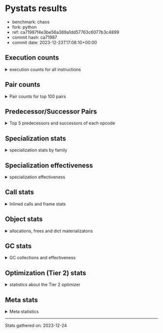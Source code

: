 
# Pystats results

- benchmark: chaos
- fork: python
- ref: ca71987f4e3be56a369a1dd57763c6077b3c4899
- commit hash: ca71987
- commit date: 2023-12-23T17:08:10+00:00

## Execution counts

<details>
<summary> execution counts for all instructions </summary>

|Name | Count | Self | Cumulative | Miss ratio | 
|---|---:|---:|---:|---:|
| LOAD_FAST | 330,503,680 | 19.1% | 19.1% |  |
| LOAD_FAST_LOAD_FAST | 176,049,760 | 10.2% | 29.2% |  |
| LOAD_ATTR_INSTANCE_VALUE | 172,276,340 | 9.9% | 39.2% |  |
| STORE_FAST | 116,773,200 | 6.7% | 45.9% |  |
| BINARY_OP_SUBTRACT_INT | 92,015,260 | 5.3% | 51.2% |  |
| LOAD_CONST | 86,798,480 | 5.0% | 56.2% |  |
| BINARY_SUBSCR_LIST_INT | 66,636,960 | 3.8% | 60.1% |  |
| BINARY_OP_ADD_INT | 64,725,860 | 3.7% | 63.8% |  |
| BINARY_OP_MULTIPLY_FLOAT | 61,599,900 | 3.6% | 67.3% |  |
| BINARY_OP | 59,261,000 | 3.4% | 70.8% |  |
| BINARY_OP_ADD_FLOAT | 40,000,080 | 2.3% | 73.1% |  |
| RESUME_CHECK | 38,400,340 | 2.2% | 75.3% |  |
| RETURN_VALUE | 37,600,180 | 2.2% | 77.5% |  |
| STORE_ATTR_INSTANCE_VALUE | 35,210,480 | 2.0% | 79.5% |  |
| FOR_ITER_RANGE | 33,774,880 | 1.9% | 81.4% |  |
| JUMP_BACKWARD | 23,662,080 | 1.4% | 82.8% |  |
| LOAD_ATTR_METHOD_WITH_VALUES | 21,599,840 | 1.2% | 84.0% |  |
| CALL_PY_EXACT_ARGS | 20,799,860 | 1.2% | 85.2% |  |
| LOAD_GLOBAL_BUILTIN | 20,017,000 | 1.2% | 86.4% |  |
| POP_JUMP_IF_FALSE | 19,590,480 | 1.1% | 87.5% |  |
| LOAD_GLOBAL_MODULE | 19,200,220 | 1.1% | 88.6% |  |
| COMPARE_OP | 13,456,400 | 0.8% | 89.4% |  |
| CALL_BUILTIN_CLASS | 12,800,260 | 0.7% | 90.2% |  |
| RETURN_CONST | 12,000,480 | 0.7% | 90.8% |  |
| POP_JUMP_IF_NOT_NONE | 12,000,000 | 0.7% | 91.5% |  |
| EXIT_INIT_CHECK | 11,200,100 | 0.6% | 92.2% |  |
| CALL_ALLOC_AND_ENTER_INIT | 11,200,100 | 0.6% | 92.8% |  |
| GET_ITER | 10,400,400 | 0.6% | 93.4% |  |
| STORE_SUBSCR_LIST_INT | 10,399,980 | 0.6% | 94.0% |  |
| BINARY_SUBSCR_TUPLE_INT | 10,399,900 | 0.6% | 94.6% |  |
| COMPARE_OP_INT | 8,390,000 | 0.5% | 95.1% |  |
| PUSH_NULL | 8,005,440 | 0.5% | 95.6% |  |
| POP_JUMP_IF_TRUE | 7,852,320 | 0.5% | 96.0% |  |
| LIST_APPEND | 6,440,960 | 0.4% | 96.4% |  |
| CALL_LEN | 6,414,840 | 0.4% | 96.8% |  |
| CALL_BUILTIN_O | 6,404,720 | 0.4% | 97.1% |  |
| SWAP | 5,585,440 | 0.3% | 97.5% |  |
| BUILD_TUPLE | 4,800,320 | 0.3% | 97.7% |  |
| BINARY_OP_SUBTRACT_FLOAT | 4,799,940 | 0.3% | 98.0% |  |
| INTERPRETER_EXIT | 4,000,220 | 0.2% | 98.2% |  |
| LOAD_ATTR_MODULE | 4,000,180 | 0.2% | 98.5% |  |
| CALL | 3,203,500 | 0.2% | 98.7% |  |
| COMPARE_OP_FLOAT | 3,199,920 | 0.2% | 98.8% |  |
| POP_TOP | 3,185,680 | 0.2% | 99.0% |  |
| BUILD_LIST | 1,641,120 | 0.1% | 99.1% |  |
| LOAD_ATTR | 1,603,420 | 0.1% | 99.2% |  |
| LOAD_FAST_AND_CLEAR | 1,600,160 | 0.1% | 99.3% |  |
| COPY | 1,600,000 | 0.1% | 99.4% |  |
| IS_OP | 1,600,000 | 0.1% | 99.5% |  |
| CALL_METHOD_DESCRIPTOR_NOARGS | 1,599,980 | 0.1% | 99.6% |  |
| LOAD_ATTR_METHOD_NO_DICT | 1,599,980 | 0.1% | 99.7% |  |
| CALL_ISINSTANCE | 800,300 | 0.0% | 99.7% |  |
| TO_BOOL_BOOL | 800,300 | 0.0% | 99.8% |  |
| UNARY_NEGATIVE | 800,000 | 0.0% | 99.8% |  |
| JUMP_FORWARD | 800,000 | 0.0% | 99.9% |  |
| STORE_FAST_STORE_FAST | 800,000 | 0.0% | 99.9% |  |
| CALL_PY_WITH_DEFAULTS | 799,980 | 0.0% | 100.0% |  |
| UNPACK_SEQUENCE_TWO_TUPLE | 799,980 | 0.0% | 100.0% |  |
| BINARY_SUBSCR | 15,560 | 0.0% | 100.0% |  |
| LOAD_GLOBAL | 1,160 | 0.0% | 100.0% |  |
| LOAD_DEREF | 320 | 0.0% | 100.0% |  |
| COPY_FREE_VARS | 240 | 0.0% | 100.0% |  |
| RESUME | 220 | 0.0% | 100.0% |  |
| STORE_ATTR | 180 | 0.0% | 100.0% |  |
| CALL_METHOD_DESCRIPTOR_FAST | 160 | 0.0% | 100.0% | 100.0% |
| FOR_ITER | 160 | 0.0% | 100.0% |  |
| CALL_TYPE_1 | 160 | 0.0% | 100.0% |  |
| LOAD_SUPER_ATTR_METHOD | 160 | 0.0% | 100.0% |  |
| TO_BOOL_NONE | 140 | 0.0% | 100.0% |  |
| TO_BOOL | 120 | 0.0% | 100.0% |  |
| NOP | 80 | 0.0% | 100.0% |  |
| CALL_FUNCTION_EX | 80 | 0.0% | 100.0% |  |
| STORE_SUBSCR | 40 | 0.0% | 100.0% |  |
| UNPACK_SEQUENCE | 40 | 0.0% | 100.0% |  |
| LOAD_SUPER_ATTR | 20 | 0.0% | 100.0% |  |


</details>

## Pair counts

<details>
<summary> Pair counts for top 100 pairs </summary>

|Pair | Count | Self | Cumulative | 
|---|---:|---:|---:|
| LOAD_FAST LOAD_ATTR_INSTANCE_VALUE | 152,615,880 | 8.8% | 8.8% |
| LOAD_ATTR_INSTANCE_VALUE LOAD_FAST | 86,646,800 | 5.0% | 13.8% |
| STORE_FAST LOAD_FAST_LOAD_FAST | 68,923,840 | 4.0% | 17.8% |
| LOAD_FAST BINARY_OP_MULTIPLY_FLOAT | 57,600,000 | 3.3% | 21.1% |
| LOAD_FAST_LOAD_FAST STORE_ATTR_INSTANCE_VALUE | 33,600,480 | 1.9% | 23.0% |
| LOAD_CONST BINARY_OP_ADD_INT | 32,326,040 | 1.9% | 24.9% |
| STORE_FAST LOAD_FAST | 31,200,480 | 1.8% | 26.7% |
| BINARY_OP_MULTIPLY_FLOAT BINARY_OP_ADD_FLOAT | 31,199,880 | 1.8% | 28.5% |
| BINARY_OP_ADD_INT LOAD_FAST | 30,400,000 | 1.8% | 30.3% |
| BINARY_OP_MULTIPLY_FLOAT LOAD_FAST | 30,399,960 | 1.8% | 32.0% |
| LOAD_FAST_LOAD_FAST BINARY_OP_SUBTRACT_INT | 30,399,920 | 1.8% | 33.8% |
| FOR_ITER_RANGE STORE_FAST | 27,359,760 | 1.6% | 35.3% |
| BINARY_OP_SUBTRACT_INT BINARY_SUBSCR_LIST_INT | 27,200,000 | 1.6% | 36.9% |
| LOAD_FAST_LOAD_FAST LOAD_CONST | 26,400,000 | 1.5% | 38.4% |
| LOAD_CONST BINARY_OP_SUBTRACT_INT | 25,615,240 | 1.5% | 39.9% |
| BINARY_OP STORE_FAST | 24,000,100 | 1.4% | 41.3% |
| BINARY_OP_ADD_FLOAT LOAD_FAST | 23,999,920 | 1.4% | 42.7% |
| JUMP_BACKWARD FOR_ITER_RANGE | 23,374,480 | 1.3% | 44.0% |
| STORE_ATTR_INSTANCE_VALUE LOAD_FAST_LOAD_FAST | 22,400,320 | 1.3% | 45.3% |
| CALL_PY_EXACT_ARGS RESUME_CHECK | 20,799,860 | 1.2% | 46.5% |
| LOAD_FAST_LOAD_FAST BINARY_OP | 20,000,120 | 1.2% | 47.7% |
| RESUME_CHECK LOAD_FAST | 20,000,100 | 1.2% | 48.8% |
| BINARY_OP LOAD_FAST_LOAD_FAST | 20,000,000 | 1.2% | 50.0% |
| LOAD_FAST BINARY_OP_SUBTRACT_INT | 19,200,000 | 1.1% | 51.1% |
| BINARY_OP_SUBTRACT_INT BINARY_OP | 19,200,000 | 1.1% | 52.2% |
| BINARY_SUBSCR_LIST_INT STORE_FAST | 19,200,000 | 1.1% | 53.3% |
| LOAD_ATTR_INSTANCE_VALUE BINARY_OP_ADD_INT | 19,200,000 | 1.1% | 54.4% |
| BINARY_OP_ADD_INT BINARY_SUBSCR_LIST_INT | 18,726,080 | 1.1% | 55.5% |
| RETURN_VALUE STORE_FAST | 18,400,100 | 1.1% | 56.6% |
| LOAD_FAST_LOAD_FAST LOAD_ATTR_INSTANCE_VALUE | 18,059,440 | 1.0% | 57.6% |
| LOAD_FAST LOAD_CONST | 17,926,960 | 1.0% | 58.6% |
| LOAD_ATTR_INSTANCE_VALUE BINARY_OP_SUBTRACT_INT | 16,800,000 | 1.0% | 59.6% |
| BINARY_OP_SUBTRACT_INT LOAD_CONST | 16,799,980 | 1.0% | 60.6% |
| LOAD_ATTR_INSTANCE_VALUE LOAD_CONST | 16,014,800 | 0.9% | 61.5% |
| LOAD_FAST RETURN_VALUE | 15,200,080 | 0.9% | 62.4% |
| BINARY_OP_SUBTRACT_INT LOAD_FAST | 14,400,000 | 0.8% | 63.2% |
| LOAD_GLOBAL_BUILTIN LOAD_FAST | 12,815,420 | 0.7% | 63.9% |
| LOAD_GLOBAL_MODULE LOAD_FAST | 12,800,080 | 0.7% | 64.7% |
| RESUME_CHECK LOAD_FAST_LOAD_FAST | 12,000,140 | 0.7% | 65.4% |
| LOAD_FAST POP_JUMP_IF_NOT_NONE | 12,000,000 | 0.7% | 66.1% |
| STORE_FAST LOAD_GLOBAL_BUILTIN | 12,000,000 | 0.7% | 66.8% |
| LOAD_FAST_LOAD_FAST LOAD_FAST | 11,792,480 | 0.7% | 67.4% |
| POP_JUMP_IF_FALSE LOAD_FAST | 11,712,480 | 0.7% | 68.1% |
| STORE_ATTR_INSTANCE_VALUE RETURN_CONST | 11,209,740 | 0.6% | 68.8% |
| EXIT_INIT_CHECK RETURN_VALUE | 11,200,100 | 0.6% | 69.4% |
| RETURN_CONST EXIT_INIT_CHECK | 11,200,100 | 0.6% | 70.1% |
| CALL_ALLOC_AND_ENTER_INIT RESUME_CHECK | 11,200,100 | 0.6% | 70.7% |
| LOAD_FAST BINARY_OP_ADD_INT | 11,200,000 | 0.6% | 71.3% |
| LOAD_FAST LOAD_ATTR_METHOD_WITH_VALUES | 11,199,720 | 0.6% | 72.0% |
| BINARY_OP_SUBTRACT_INT STORE_FAST | 10,400,440 | 0.6% | 72.6% |
| CALL_BUILTIN_CLASS GET_ITER | 10,400,260 | 0.6% | 73.2% |
| BINARY_SUBSCR_LIST_INT LOAD_FAST_LOAD_FAST | 10,399,980 | 0.6% | 73.8% |
| STORE_SUBSCR_LIST_INT JUMP_BACKWARD | 10,399,980 | 0.6% | 74.4% |
| LOAD_FAST_LOAD_FAST BINARY_SUBSCR_LIST_INT | 10,399,960 | 0.6% | 75.0% |
| BINARY_OP_ADD_FLOAT CALL_ALLOC_AND_ENTER_INIT | 10,399,960 | 0.6% | 75.6% |
| BINARY_SUBSCR_LIST_INT LOAD_ATTR_METHOD_WITH_VALUES | 10,399,960 | 0.6% | 76.2% |
| LOAD_CONST BINARY_SUBSCR_TUPLE_INT | 10,399,800 | 0.6% | 76.8% |
| RETURN_VALUE LOAD_FAST_LOAD_FAST | 9,600,000 | 0.6% | 77.3% |
| LOAD_FAST_LOAD_FAST CALL_PY_EXACT_ARGS | 9,600,000 | 0.6% | 77.9% |
| LOAD_FAST_LOAD_FAST STORE_SUBSCR_LIST_INT | 9,600,000 | 0.6% | 78.4% |
| POP_JUMP_IF_NOT_NONE LOAD_GLOBAL_MODULE | 9,600,000 | 0.6% | 79.0% |
| LOAD_ATTR_METHOD_WITH_VALUES LOAD_FAST_LOAD_FAST | 9,600,000 | 0.6% | 79.6% |
| GET_ITER FOR_ITER_RANGE | 8,800,180 | 0.5% | 80.1% |
| COMPARE_OP_INT POP_JUMP_IF_FALSE | 8,390,000 | 0.5% | 80.5% |
| LOAD_CONST BINARY_OP | 8,000,640 | 0.5% | 81.0% |
| BINARY_OP_ADD_INT CALL_BUILTIN_CLASS | 8,000,000 | 0.5% | 81.5% |
| PUSH_NULL LOAD_FAST | 7,205,040 | 0.4% | 81.9% |
| BINARY_OP LOAD_FAST | 7,200,360 | 0.4% | 82.3% |
| LOAD_ATTR_METHOD_WITH_VALUES CALL_PY_EXACT_ARGS | 7,199,800 | 0.4% | 82.7% |
| COMPARE_OP POP_JUMP_IF_TRUE | 7,052,160 | 0.4% | 83.1% |
| LIST_APPEND JUMP_BACKWARD | 6,440,960 | 0.4% | 83.5% |
| LOAD_ATTR_INSTANCE_VALUE CALL_LEN | 6,414,800 | 0.4% | 83.9% |
| COMPARE_OP POP_JUMP_IF_FALSE | 6,400,240 | 0.4% | 84.2% |
| BINARY_SUBSCR_LIST_INT LIST_APPEND | 6,400,000 | 0.4% | 84.6% |
| BINARY_SUBSCR_TUPLE_INT COMPARE_OP | 6,400,000 | 0.4% | 85.0% |
| LOAD_ATTR_INSTANCE_VALUE LOAD_FAST_LOAD_FAST | 6,400,000 | 0.4% | 85.3% |
| POP_JUMP_IF_FALSE LOAD_FAST_LOAD_FAST | 5,999,360 | 0.3% | 85.7% |
| CALL_LEN LOAD_FAST | 5,600,000 | 0.3% | 86.0% |
| RESUME_CHECK LOAD_GLOBAL_MODULE | 5,600,000 | 0.3% | 86.3% |
| LOAD_FAST BINARY_SUBSCR_LIST_INT | 5,510,920 | 0.3% | 86.7% |
| BINARY_SUBSCR_LIST_INT COMPARE_OP | 5,452,160 | 0.3% | 87.0% |
| LOAD_FAST_LOAD_FAST COMPARE_OP_INT | 5,397,080 | 0.3% | 87.3% |
| BINARY_OP BINARY_OP_ADD_FLOAT | 4,800,160 | 0.3% | 87.6% |
| BINARY_OP_ADD_INT LOAD_CONST | 4,800,000 | 0.3% | 87.8% |
| FOR_ITER_RANGE JUMP_BACKWARD | 4,800,000 | 0.3% | 88.1% |
| LOAD_GLOBAL_BUILTIN LOAD_FAST_LOAD_FAST | 4,800,000 | 0.3% | 88.4% |
| LOAD_ATTR_METHOD_WITH_VALUES LOAD_FAST | 4,799,940 | 0.3% | 88.7% |
| POP_JUMP_IF_TRUE LOAD_FAST_LOAD_FAST | 4,326,080 | 0.2% | 88.9% |
| LOAD_FAST BINARY_OP | 4,041,000 | 0.2% | 89.1% |
| BUILD_TUPLE RETURN_VALUE | 4,014,880 | 0.2% | 89.4% |
| CALL_BUILTIN_O STORE_FAST | 4,004,740 | 0.2% | 89.6% |
| LOAD_FAST CALL_BUILTIN_O | 4,004,680 | 0.2% | 89.8% |
| CACHE RESUME_CHECK | 4,000,140 | 0.2% | 90.1% |
| LOAD_ATTR_MODULE PUSH_NULL | 4,000,120 | 0.2% | 90.3% |
| LOAD_GLOBAL_MODULE LOAD_ATTR_MODULE | 4,000,040 | 0.2% | 90.5% |
| RETURN_VALUE INTERPRETER_EXIT | 4,000,000 | 0.2% | 90.8% |
| BINARY_SUBSCR_LIST_INT BUILD_TUPLE | 4,000,000 | 0.2% | 91.0% |
| BINARY_SUBSCR_LIST_INT LOAD_FAST | 4,000,000 | 0.2% | 91.2% |
| LOAD_ATTR_INSTANCE_VALUE LOAD_GLOBAL_BUILTIN | 4,000,000 | 0.2% | 91.5% |
| LOAD_FAST CALL_PY_EXACT_ARGS | 3,999,920 | 0.2% | 91.7% |


</details>

## Predecessor/Successor Pairs

<details>
<summary> Top 5 predecessors and successors of each opcode </summary>

### CACHE

<details>
<summary> Successors and predecessors for CACHE </summary>

|Successors | Count | Percentage | 
|---|---:|---:|
| RESUME_CHECK | 4,000,140 | 100.0% |
| RESUME | 80 | 0.0% |


</details>

### BINARY_SUBSCR

<details>
<summary> Successors and predecessors for BINARY_SUBSCR </summary>

|Predecessors | Count | Percentage | 
|---|---:|---:|
| LOAD_CONST | 15,080 | 96.9% |
| BINARY_SUBSCR | 240 | 1.5% |
| LOAD_FAST | 120 | 0.8% |
| BINARY_SUBSCR_TUPLE_INT | 80 | 0.5% |
| LOAD_FAST_LOAD_FAST | 40 | 0.3% |

|Successors | Count | Percentage | 
|---|---:|---:|
| CALL | 14,900 | 95.8% |
| BINARY_SUBSCR | 240 | 1.5% |
| BINARY_SUBSCR_LIST_INT | 160 | 1.0% |
| BINARY_SUBSCR_TUPLE_INT | 100 | 0.6% |
| BINARY_OP | 80 | 0.5% |


</details>

### EXIT_INIT_CHECK

<details>
<summary> Successors and predecessors for EXIT_INIT_CHECK </summary>

|Predecessors | Count | Percentage | 
|---|---:|---:|
| RETURN_CONST | 11,200,100 | 100.0% |

|Successors | Count | Percentage | 
|---|---:|---:|
| RETURN_VALUE | 11,200,100 | 100.0% |


</details>

### GET_ITER

<details>
<summary> Successors and predecessors for GET_ITER </summary>

|Predecessors | Count | Percentage | 
|---|---:|---:|
| CALL_BUILTIN_CLASS | 10,400,260 | 100.0% |
| LOAD_FAST | 80 | 0.0% |
| CALL | 60 | 0.0% |

|Successors | Count | Percentage | 
|---|---:|---:|
| FOR_ITER_RANGE | 8,800,180 | 84.6% |
| LOAD_FAST_AND_CLEAR | 1,600,160 | 15.4% |
| FOR_ITER | 60 | 0.0% |


</details>

### INTERPRETER_EXIT

<details>
<summary> Successors and predecessors for INTERPRETER_EXIT </summary>

|Predecessors | Count | Percentage | 
|---|---:|---:|
| RETURN_VALUE | 4,000,000 | 100.0% |
| RETURN_CONST | 220 | 0.0% |


</details>

### NOP

<details>
<summary> Successors and predecessors for NOP </summary>

|Predecessors | Count | Percentage | 
|---|---:|---:|
| POP_TOP | 80 | 100.0% |

|Successors | Count | Percentage | 
|---|---:|---:|
| LOAD_DEREF | 80 | 100.0% |


</details>

### POP_TOP

<details>
<summary> Successors and predecessors for POP_TOP </summary>

|Predecessors | Count | Percentage | 
|---|---:|---:|
| STORE_FAST | 1,600,000 | 50.2% |
| RETURN_CONST | 800,160 | 25.1% |
| SWAP | 785,120 | 24.6% |
| CALL | 240 | 0.0% |
| CALL_METHOD_DESCRIPTOR_FAST | 160 | 0.0% |

|Successors | Count | Percentage | 
|---|---:|---:|
| LOAD_FAST | 2,400,000 | 75.3% |
| RETURN_VALUE | 785,120 | 24.6% |
| JUMP_BACKWARD | 160 | 0.0% |
| LOAD_CONST | 160 | 0.0% |
| LOAD_GLOBAL_BUILTIN | 120 | 0.0% |


</details>

### PUSH_NULL

<details>
<summary> Successors and predecessors for PUSH_NULL </summary>

|Predecessors | Count | Percentage | 
|---|---:|---:|
| LOAD_ATTR_MODULE | 4,000,120 | 50.0% |
| LOAD_FAST | 2,405,120 | 30.0% |
| BINARY_SUBSCR_LIST_INT | 1,599,960 | 20.0% |
| LOAD_ATTR | 120 | 0.0% |
| LOAD_DEREF | 80 | 0.0% |

|Successors | Count | Percentage | 
|---|---:|---:|
| LOAD_FAST | 7,205,040 | 90.0% |
| LOAD_GLOBAL_BUILTIN | 799,960 | 10.0% |
| CALL | 400 | 0.0% |
| LOAD_GLOBAL | 40 | 0.0% |


</details>

### RETURN_VALUE

<details>
<summary> Successors and predecessors for RETURN_VALUE </summary>

|Predecessors | Count | Percentage | 
|---|---:|---:|
| LOAD_FAST | 15,200,080 | 40.4% |
| EXIT_INIT_CHECK | 11,200,100 | 29.8% |
| BUILD_TUPLE | 4,014,880 | 10.7% |
| CALL_BUILTIN_O | 2,399,980 | 6.4% |
| RETURN_VALUE | 1,600,000 | 4.3% |

|Successors | Count | Percentage | 
|---|---:|---:|
| STORE_FAST | 18,400,100 | 48.9% |
| LOAD_FAST_LOAD_FAST | 9,600,000 | 25.5% |
| INTERPRETER_EXIT | 4,000,000 | 10.6% |
| RETURN_VALUE | 1,600,000 | 4.3% |
| BINARY_OP | 1,600,000 | 4.3% |


</details>

### STORE_SUBSCR

<details>
<summary> Successors and predecessors for STORE_SUBSCR </summary>

|Predecessors | Count | Percentage | 
|---|---:|---:|
| BINARY_OP | 20 | 50.0% |
| BINARY_OP_SUBTRACT_INT | 20 | 50.0% |

|Successors | Count | Percentage | 
|---|---:|---:|
| JUMP_BACKWARD | 20 | 50.0% |
| STORE_SUBSCR_LIST_INT | 20 | 50.0% |


</details>

### TO_BOOL

<details>
<summary> Successors and predecessors for TO_BOOL </summary>

|Predecessors | Count | Percentage | 
|---|---:|---:|
| CALL_ISINSTANCE | 60 | 50.0% |
| LOAD_FAST | 40 | 33.3% |
| CALL | 20 | 16.7% |

|Successors | Count | Percentage | 
|---|---:|---:|
| TO_BOOL_BOOL | 60 | 50.0% |
| POP_JUMP_IF_FALSE | 20 | 16.7% |
| POP_JUMP_IF_TRUE | 20 | 16.7% |
| TO_BOOL_NONE | 20 | 16.7% |


</details>

### UNARY_NEGATIVE

<details>
<summary> Successors and predecessors for UNARY_NEGATIVE </summary>

|Predecessors | Count | Percentage | 
|---|---:|---:|
| LOAD_ATTR_INSTANCE_VALUE | 799,980 | 100.0% |
| LOAD_ATTR | 20 | 0.0% |

|Successors | Count | Percentage | 
|---|---:|---:|
| LOAD_FAST | 800,000 | 100.0% |


</details>

### BINARY_OP

<details>
<summary> Successors and predecessors for BINARY_OP </summary>

|Predecessors | Count | Percentage | 
|---|---:|---:|
| LOAD_FAST_LOAD_FAST | 20,000,120 | 33.7% |
| BINARY_OP_SUBTRACT_INT | 19,200,000 | 32.4% |
| LOAD_CONST | 8,000,640 | 13.5% |
| LOAD_FAST | 4,041,000 | 6.8% |
| LOAD_ATTR_INSTANCE_VALUE | 3,200,140 | 5.4% |

|Successors | Count | Percentage | 
|---|---:|---:|
| STORE_FAST | 24,000,100 | 40.5% |
| LOAD_FAST_LOAD_FAST | 20,000,000 | 33.7% |
| LOAD_FAST | 7,200,360 | 12.2% |
| BINARY_OP_ADD_FLOAT | 4,800,160 | 8.1% |
| BINARY_OP | 1,618,620 | 2.7% |


</details>

### BUILD_LIST

<details>
<summary> Successors and predecessors for BUILD_LIST </summary>

|Predecessors | Count | Percentage | 
|---|---:|---:|
| SWAP | 1,600,160 | 97.5% |
| LOAD_CONST | 40,960 | 2.5% |

|Successors | Count | Percentage | 
|---|---:|---:|
| SWAP | 1,600,160 | 97.5% |
| LOAD_FAST | 40,960 | 2.5% |


</details>

### BUILD_TUPLE

<details>
<summary> Successors and predecessors for BUILD_TUPLE </summary>

|Predecessors | Count | Percentage | 
|---|---:|---:|
| BINARY_SUBSCR_LIST_INT | 4,000,000 | 83.3% |
| RETURN_VALUE | 800,000 | 16.7% |
| LOAD_GLOBAL_BUILTIN | 320 | 0.0% |

|Successors | Count | Percentage | 
|---|---:|---:|
| RETURN_VALUE | 4,014,880 | 83.6% |
| SWAP | 785,120 | 16.4% |
| CALL_ISINSTANCE | 280 | 0.0% |
| CALL | 40 | 0.0% |


</details>

### CALL

<details>
<summary> Successors and predecessors for CALL </summary>

|Predecessors | Count | Percentage | 
|---|---:|---:|
| LOAD_FAST | 800,620 | 25.0% |
| BINARY_OP_ADD_FLOAT | 800,020 | 25.0% |
| BINARY_OP_ADD_INT | 799,980 | 25.0% |
| BINARY_SUBSCR_LIST_INT | 785,100 | 24.5% |
| BINARY_SUBSCR | 14,900 | 0.5% |

|Successors | Count | Percentage | 
|---|---:|---:|
| STORE_FAST | 1,600,280 | 50.0% |
| RESUME_CHECK | 1,600,040 | 49.9% |
| CALL | 1,840 | 0.1% |
| POP_TOP | 240 | 0.0% |
| COPY_FREE_VARS | 160 | 0.0% |


</details>

### CALL_FUNCTION_EX

<details>
<summary> Successors and predecessors for CALL_FUNCTION_EX </summary>

|Predecessors | Count | Percentage | 
|---|---:|---:|
| LOAD_FAST | 80 | 100.0% |

|Successors | Count | Percentage | 
|---|---:|---:|
| COPY_FREE_VARS | 80 | 100.0% |


</details>

### COMPARE_OP

<details>
<summary> Successors and predecessors for COMPARE_OP </summary>

|Predecessors | Count | Percentage | 
|---|---:|---:|
| BINARY_SUBSCR_TUPLE_INT | 6,400,000 | 47.6% |
| BINARY_SUBSCR_LIST_INT | 5,452,160 | 40.5% |
| LOAD_CONST | 800,120 | 5.9% |
| LOAD_FAST | 800,000 | 5.9% |
| COMPARE_OP | 3,720 | 0.0% |

|Successors | Count | Percentage | 
|---|---:|---:|
| POP_JUMP_IF_TRUE | 7,052,160 | 52.4% |
| POP_JUMP_IF_FALSE | 6,400,240 | 47.6% |
| COMPARE_OP | 3,720 | 0.0% |
| COMPARE_OP_INT | 200 | 0.0% |
| COMPARE_OP_FLOAT | 80 | 0.0% |


</details>

### COPY

<details>
<summary> Successors and predecessors for COPY </summary>

|Predecessors | Count | Percentage | 
|---|---:|---:|
| LOAD_FAST | 1,600,000 | 100.0% |

|Successors | Count | Percentage | 
|---|---:|---:|
| LOAD_ATTR_INSTANCE_VALUE | 1,599,920 | 100.0% |
| LOAD_ATTR | 80 | 0.0% |


</details>

### COPY_FREE_VARS

<details>
<summary> Successors and predecessors for COPY_FREE_VARS </summary>

|Predecessors | Count | Percentage | 
|---|---:|---:|
| CALL | 160 | 66.7% |
| CALL_FUNCTION_EX | 80 | 33.3% |

|Successors | Count | Percentage | 
|---|---:|---:|
| RESUME_CHECK | 220 | 91.7% |
| RESUME | 20 | 8.3% |


</details>

### FOR_ITER

<details>
<summary> Successors and predecessors for FOR_ITER </summary>

|Predecessors | Count | Percentage | 
|---|---:|---:|
| JUMP_BACKWARD | 80 | 50.0% |
| GET_ITER | 60 | 37.5% |
| SWAP | 20 | 12.5% |

|Successors | Count | Percentage | 
|---|---:|---:|
| STORE_FAST | 80 | 50.0% |
| FOR_ITER_RANGE | 80 | 50.0% |


</details>

### IS_OP

<details>
<summary> Successors and predecessors for IS_OP </summary>

|Predecessors | Count | Percentage | 
|---|---:|---:|
| LOAD_GLOBAL_MODULE | 1,599,980 | 100.0% |
| LOAD_GLOBAL | 20 | 0.0% |

|Successors | Count | Percentage | 
|---|---:|---:|
| POP_JUMP_IF_FALSE | 1,600,000 | 100.0% |


</details>

### JUMP_BACKWARD

<details>
<summary> Successors and predecessors for JUMP_BACKWARD </summary>

|Predecessors | Count | Percentage | 
|---|---:|---:|
| STORE_SUBSCR_LIST_INT | 10,399,980 | 44.0% |
| LIST_APPEND | 6,440,960 | 27.2% |
| FOR_ITER_RANGE | 4,800,000 | 20.3% |
| POP_JUMP_IF_TRUE | 1,126,080 | 4.8% |
| STORE_FAST | 607,360 | 2.6% |

|Successors | Count | Percentage | 
|---|---:|---:|
| FOR_ITER_RANGE | 23,374,480 | 98.8% |
| LOAD_FAST | 287,520 | 1.2% |
| FOR_ITER | 80 | 0.0% |


</details>

### JUMP_FORWARD

<details>
<summary> Successors and predecessors for JUMP_FORWARD </summary>

|Predecessors | Count | Percentage | 
|---|---:|---:|
| STORE_ATTR_INSTANCE_VALUE | 799,980 | 100.0% |
| STORE_ATTR | 20 | 0.0% |

|Successors | Count | Percentage | 
|---|---:|---:|
| LOAD_FAST | 800,000 | 100.0% |


</details>

### LIST_APPEND

<details>
<summary> Successors and predecessors for LIST_APPEND </summary>

|Predecessors | Count | Percentage | 
|---|---:|---:|
| BINARY_SUBSCR_LIST_INT | 6,400,000 | 99.4% |
| BINARY_OP | 40,960 | 0.6% |

|Successors | Count | Percentage | 
|---|---:|---:|
| JUMP_BACKWARD | 6,440,960 | 100.0% |


</details>

### LOAD_ATTR

<details>
<summary> Successors and predecessors for LOAD_ATTR </summary>

|Predecessors | Count | Percentage | 
|---|---:|---:|
| LOAD_FAST | 1,602,360 | 99.9% |
| LOAD_ATTR | 580 | 0.0% |
| LOAD_GLOBAL | 140 | 0.0% |
| LOAD_GLOBAL_MODULE | 140 | 0.0% |
| COPY | 80 | 0.0% |

|Successors | Count | Percentage | 
|---|---:|---:|
| STORE_FAST | 1,600,020 | 99.8% |
| LOAD_ATTR_INSTANCE_VALUE | 1,100 | 0.1% |
| LOAD_FAST | 620 | 0.0% |
| LOAD_ATTR | 580 | 0.0% |
| BINARY_OP | 300 | 0.0% |


</details>

### LOAD_CONST

<details>
<summary> Successors and predecessors for LOAD_CONST </summary>

|Predecessors | Count | Percentage | 
|---|---:|---:|
| LOAD_FAST_LOAD_FAST | 26,400,000 | 30.4% |
| LOAD_FAST | 17,926,960 | 20.7% |
| BINARY_OP_SUBTRACT_INT | 16,799,980 | 19.4% |
| LOAD_ATTR_INSTANCE_VALUE | 16,014,800 | 18.5% |
| BINARY_OP_ADD_INT | 4,800,000 | 5.5% |

|Successors | Count | Percentage | 
|---|---:|---:|
| BINARY_OP_ADD_INT | 32,326,040 | 37.2% |
| BINARY_OP_SUBTRACT_INT | 25,615,240 | 29.5% |
| BINARY_SUBSCR_TUPLE_INT | 10,399,800 | 12.0% |
| BINARY_OP | 8,000,640 | 9.2% |
| COMPARE_OP_INT | 1,600,280 | 1.8% |


</details>

### LOAD_DEREF

<details>
<summary> Successors and predecessors for LOAD_DEREF </summary>

|Predecessors | Count | Percentage | 
|---|---:|---:|
| LOAD_GLOBAL_BUILTIN | 160 | 50.0% |
| NOP | 80 | 25.0% |
| STORE_FAST | 80 | 25.0% |

|Successors | Count | Percentage | 
|---|---:|---:|
| LOAD_FAST | 160 | 50.0% |
| PUSH_NULL | 80 | 25.0% |
| STORE_FAST | 80 | 25.0% |


</details>

### LOAD_FAST

<details>
<summary> Successors and predecessors for LOAD_FAST </summary>

|Predecessors | Count | Percentage | 
|---|---:|---:|
| LOAD_ATTR_INSTANCE_VALUE | 86,646,800 | 26.2% |
| STORE_FAST | 31,200,480 | 9.4% |
| BINARY_OP_ADD_INT | 30,400,000 | 9.2% |
| BINARY_OP_MULTIPLY_FLOAT | 30,399,960 | 9.2% |
| BINARY_OP_ADD_FLOAT | 23,999,920 | 7.3% |

|Successors | Count | Percentage | 
|---|---:|---:|
| LOAD_ATTR_INSTANCE_VALUE | 152,615,880 | 46.2% |
| BINARY_OP_MULTIPLY_FLOAT | 57,600,000 | 17.4% |
| BINARY_OP_SUBTRACT_INT | 19,200,000 | 5.8% |
| LOAD_CONST | 17,926,960 | 5.4% |
| RETURN_VALUE | 15,200,080 | 4.6% |


</details>

### LOAD_FAST_AND_CLEAR

<details>
<summary> Successors and predecessors for LOAD_FAST_AND_CLEAR </summary>

|Predecessors | Count | Percentage | 
|---|---:|---:|
| GET_ITER | 1,600,160 | 100.0% |

|Successors | Count | Percentage | 
|---|---:|---:|
| SWAP | 1,600,160 | 100.0% |


</details>

### LOAD_FAST_LOAD_FAST

<details>
<summary> Successors and predecessors for LOAD_FAST_LOAD_FAST </summary>

|Predecessors | Count | Percentage | 
|---|---:|---:|
| STORE_FAST | 68,923,840 | 39.2% |
| STORE_ATTR_INSTANCE_VALUE | 22,400,320 | 12.7% |
| BINARY_OP | 20,000,000 | 11.4% |
| RESUME_CHECK | 12,000,140 | 6.8% |
| BINARY_SUBSCR_LIST_INT | 10,399,980 | 5.9% |

|Successors | Count | Percentage | 
|---|---:|---:|
| STORE_ATTR_INSTANCE_VALUE | 33,600,480 | 19.1% |
| BINARY_OP_SUBTRACT_INT | 30,399,920 | 17.3% |
| LOAD_CONST | 26,400,000 | 15.0% |
| BINARY_OP | 20,000,120 | 11.4% |
| LOAD_ATTR_INSTANCE_VALUE | 18,059,440 | 10.3% |


</details>

### LOAD_GLOBAL

<details>
<summary> Successors and predecessors for LOAD_GLOBAL </summary>

|Predecessors | Count | Percentage | 
|---|---:|---:|
| STORE_FAST | 200 | 17.2% |
| LOAD_FAST | 160 | 13.8% |
| RESUME | 140 | 12.1% |
| LOAD_GLOBAL_BUILTIN | 140 | 12.1% |
| RESUME_CHECK | 140 | 12.1% |

|Successors | Count | Percentage | 
|---|---:|---:|
| LOAD_GLOBAL_BUILTIN | 440 | 37.9% |
| LOAD_FAST | 260 | 22.4% |
| LOAD_GLOBAL_MODULE | 260 | 22.4% |
| LOAD_ATTR | 140 | 12.1% |
| CALL | 20 | 1.7% |


</details>

### LOAD_SUPER_ATTR

<details>
<summary> Successors and predecessors for LOAD_SUPER_ATTR </summary>

|Predecessors | Count | Percentage | 
|---|---:|---:|
| LOAD_FAST | 20 | 100.0% |

|Successors | Count | Percentage | 
|---|---:|---:|
| LOAD_SUPER_ATTR_METHOD | 20 | 100.0% |


</details>

### POP_JUMP_IF_FALSE

<details>
<summary> Successors and predecessors for POP_JUMP_IF_FALSE </summary>

|Predecessors | Count | Percentage | 
|---|---:|---:|
| COMPARE_OP_INT | 8,390,000 | 42.8% |
| COMPARE_OP | 6,400,240 | 32.7% |
| COMPARE_OP_FLOAT | 3,199,920 | 16.3% |
| IS_OP | 1,600,000 | 8.2% |
| TO_BOOL_BOOL | 160 | 0.0% |

|Successors | Count | Percentage | 
|---|---:|---:|
| LOAD_FAST | 11,712,480 | 59.8% |
| LOAD_FAST_LOAD_FAST | 5,999,360 | 30.6% |
| LOAD_CONST | 800,000 | 4.1% |
| RETURN_CONST | 790,720 | 4.0% |
| JUMP_BACKWARD | 287,520 | 1.5% |


</details>

### POP_JUMP_IF_NOT_NONE

<details>
<summary> Successors and predecessors for POP_JUMP_IF_NOT_NONE </summary>

|Predecessors | Count | Percentage | 
|---|---:|---:|
| LOAD_FAST | 12,000,000 | 100.0% |

|Successors | Count | Percentage | 
|---|---:|---:|
| LOAD_GLOBAL_MODULE | 9,600,000 | 80.0% |
| LOAD_FAST | 2,400,000 | 20.0% |


</details>

### POP_JUMP_IF_TRUE

<details>
<summary> Successors and predecessors for POP_JUMP_IF_TRUE </summary>

|Predecessors | Count | Percentage | 
|---|---:|---:|
| COMPARE_OP | 7,052,160 | 89.8% |
| TO_BOOL_BOOL | 800,140 | 10.2% |
| TO_BOOL | 20 | 0.0% |

|Successors | Count | Percentage | 
|---|---:|---:|
| LOAD_FAST_LOAD_FAST | 4,326,080 | 55.1% |
| LOAD_FAST | 1,600,000 | 20.4% |
| JUMP_BACKWARD | 1,126,080 | 14.3% |
| LOAD_GLOBAL_MODULE | 799,960 | 10.2% |
| LOAD_GLOBAL_BUILTIN | 140 | 0.0% |


</details>

### RETURN_CONST

<details>
<summary> Successors and predecessors for RETURN_CONST </summary>

|Predecessors | Count | Percentage | 
|---|---:|---:|
| STORE_ATTR_INSTANCE_VALUE | 11,209,740 | 93.4% |
| POP_JUMP_IF_FALSE | 790,720 | 6.6% |
| STORE_ATTR | 20 | 0.0% |

|Successors | Count | Percentage | 
|---|---:|---:|
| EXIT_INIT_CHECK | 11,200,100 | 93.3% |
| POP_TOP | 800,160 | 6.7% |
| INTERPRETER_EXIT | 220 | 0.0% |


</details>

### STORE_ATTR

<details>
<summary> Successors and predecessors for STORE_ATTR </summary>

|Predecessors | Count | Percentage | 
|---|---:|---:|
| LOAD_FAST | 100 | 55.6% |
| SWAP | 80 | 44.4% |

|Successors | Count | Percentage | 
|---|---:|---:|
| STORE_ATTR_INSTANCE_VALUE | 100 | 55.6% |
| LOAD_FAST | 40 | 22.2% |
| JUMP_FORWARD | 20 | 11.1% |
| RETURN_CONST | 20 | 11.1% |


</details>

### STORE_FAST

<details>
<summary> Successors and predecessors for STORE_FAST </summary>

|Predecessors | Count | Percentage | 
|---|---:|---:|
| FOR_ITER_RANGE | 27,359,760 | 23.4% |
| BINARY_OP | 24,000,100 | 20.6% |
| BINARY_SUBSCR_LIST_INT | 19,200,000 | 16.4% |
| RETURN_VALUE | 18,400,100 | 15.8% |
| BINARY_OP_SUBTRACT_INT | 10,400,440 | 8.9% |

|Successors | Count | Percentage | 
|---|---:|---:|
| LOAD_FAST_LOAD_FAST | 68,923,840 | 59.0% |
| LOAD_FAST | 31,200,480 | 26.7% |
| LOAD_GLOBAL_BUILTIN | 12,000,000 | 10.3% |
| STORE_FAST | 1,600,160 | 1.4% |
| POP_TOP | 1,600,000 | 1.4% |


</details>

### STORE_FAST_STORE_FAST

<details>
<summary> Successors and predecessors for STORE_FAST_STORE_FAST </summary>

|Predecessors | Count | Percentage | 
|---|---:|---:|
| UNPACK_SEQUENCE_TWO_TUPLE | 799,980 | 100.0% |
| UNPACK_SEQUENCE | 20 | 0.0% |

|Successors | Count | Percentage | 
|---|---:|---:|
| LOAD_FAST_LOAD_FAST | 800,000 | 100.0% |


</details>

### SWAP

<details>
<summary> Successors and predecessors for SWAP </summary>

|Predecessors | Count | Percentage | 
|---|---:|---:|
| BUILD_LIST | 1,600,160 | 28.6% |
| LOAD_FAST_AND_CLEAR | 1,600,160 | 28.6% |
| BINARY_OP_ADD_FLOAT | 1,599,960 | 28.6% |
| BUILD_TUPLE | 785,120 | 14.1% |
| BINARY_OP | 40 | 0.0% |

|Successors | Count | Percentage | 
|---|---:|---:|
| BUILD_LIST | 1,600,160 | 28.6% |
| FOR_ITER_RANGE | 1,600,140 | 28.6% |
| STORE_ATTR_INSTANCE_VALUE | 1,599,920 | 28.6% |
| POP_TOP | 785,120 | 14.1% |
| STORE_ATTR | 80 | 0.0% |


</details>

### UNPACK_SEQUENCE

<details>
<summary> Successors and predecessors for UNPACK_SEQUENCE </summary>

|Predecessors | Count | Percentage | 
|---|---:|---:|
| RETURN_VALUE | 40 | 100.0% |

|Successors | Count | Percentage | 
|---|---:|---:|
| STORE_FAST_STORE_FAST | 20 | 50.0% |
| UNPACK_SEQUENCE_TWO_TUPLE | 20 | 50.0% |


</details>

### RESUME

<details>
<summary> Successors and predecessors for RESUME </summary>

|Predecessors | Count | Percentage | 
|---|---:|---:|
| CALL | 120 | 54.5% |
| CACHE | 80 | 36.4% |
| COPY_FREE_VARS | 20 | 9.1% |

|Successors | Count | Percentage | 
|---|---:|---:|
| LOAD_GLOBAL | 140 | 63.6% |
| LOAD_FAST | 60 | 27.3% |
| LOAD_FAST_LOAD_FAST | 20 | 9.1% |


</details>

### BINARY_OP_ADD_FLOAT

<details>
<summary> Successors and predecessors for BINARY_OP_ADD_FLOAT </summary>

|Predecessors | Count | Percentage | 
|---|---:|---:|
| BINARY_OP_MULTIPLY_FLOAT | 31,199,880 | 78.0% |
| BINARY_OP | 4,800,160 | 12.0% |
| LOAD_ATTR_INSTANCE_VALUE | 2,400,120 | 6.0% |
| LOAD_CONST | 1,599,920 | 4.0% |

|Successors | Count | Percentage | 
|---|---:|---:|
| LOAD_FAST | 23,999,920 | 60.0% |
| CALL_ALLOC_AND_ENTER_INIT | 10,399,960 | 26.0% |
| CALL_BUILTIN_O | 2,399,960 | 6.0% |
| SWAP | 1,599,960 | 4.0% |
| CALL | 800,020 | 2.0% |


</details>

### BINARY_OP_ADD_INT

<details>
<summary> Successors and predecessors for BINARY_OP_ADD_INT </summary>

|Predecessors | Count | Percentage | 
|---|---:|---:|
| LOAD_CONST | 32,326,040 | 49.9% |
| LOAD_ATTR_INSTANCE_VALUE | 19,200,000 | 29.7% |
| LOAD_FAST | 11,200,000 | 17.3% |
| BINARY_SUBSCR_LIST_INT | 1,999,760 | 3.1% |
| BINARY_OP | 60 | 0.0% |

|Successors | Count | Percentage | 
|---|---:|---:|
| LOAD_FAST | 30,400,000 | 47.0% |
| BINARY_SUBSCR_LIST_INT | 18,726,080 | 28.9% |
| CALL_BUILTIN_CLASS | 8,000,000 | 12.4% |
| LOAD_CONST | 4,800,000 | 7.4% |
| COMPARE_OP_INT | 1,392,440 | 2.2% |


</details>

### BINARY_OP_MULTIPLY_FLOAT

<details>
<summary> Successors and predecessors for BINARY_OP_MULTIPLY_FLOAT </summary>

|Predecessors | Count | Percentage | 
|---|---:|---:|
| LOAD_FAST | 57,600,000 | 93.5% |
| BINARY_OP_SUBTRACT_FLOAT | 1,599,920 | 2.6% |
| LOAD_ATTR_INSTANCE_VALUE | 1,599,920 | 2.6% |
| LOAD_FAST_LOAD_FAST | 799,960 | 1.3% |
| BINARY_OP | 100 | 0.0% |

|Successors | Count | Percentage | 
|---|---:|---:|
| BINARY_OP_ADD_FLOAT | 31,199,880 | 50.6% |
| LOAD_FAST | 30,399,960 | 49.4% |
| BINARY_OP | 60 | 0.0% |


</details>

### BINARY_OP_SUBTRACT_FLOAT

<details>
<summary> Successors and predecessors for BINARY_OP_SUBTRACT_FLOAT </summary>

|Predecessors | Count | Percentage | 
|---|---:|---:|
| LOAD_ATTR_INSTANCE_VALUE | 3,199,840 | 66.7% |
| LOAD_CONST | 1,599,920 | 33.3% |
| BINARY_OP | 140 | 0.0% |
| LOAD_FAST | 40 | 0.0% |

|Successors | Count | Percentage | 
|---|---:|---:|
| LOAD_FAST | 3,199,920 | 66.7% |
| BINARY_OP_MULTIPLY_FLOAT | 1,599,920 | 33.3% |
| STORE_FAST | 60 | 0.0% |
| BINARY_OP | 40 | 0.0% |


</details>

### BINARY_OP_SUBTRACT_INT

<details>
<summary> Successors and predecessors for BINARY_OP_SUBTRACT_INT </summary>

|Predecessors | Count | Percentage | 
|---|---:|---:|
| LOAD_FAST_LOAD_FAST | 30,399,920 | 33.0% |
| LOAD_CONST | 25,615,240 | 27.8% |
| LOAD_FAST | 19,200,000 | 20.9% |
| LOAD_ATTR_INSTANCE_VALUE | 16,800,000 | 18.3% |
| BINARY_OP | 100 | 0.0% |

|Successors | Count | Percentage | 
|---|---:|---:|
| BINARY_SUBSCR_LIST_INT | 27,200,000 | 29.6% |
| BINARY_OP | 19,200,000 | 20.9% |
| LOAD_CONST | 16,799,980 | 18.3% |
| LOAD_FAST | 14,400,000 | 15.6% |
| STORE_FAST | 10,400,440 | 11.3% |


</details>

### BINARY_SUBSCR_LIST_INT

<details>
<summary> Successors and predecessors for BINARY_SUBSCR_LIST_INT </summary>

|Predecessors | Count | Percentage | 
|---|---:|---:|
| BINARY_OP_SUBTRACT_INT | 27,200,000 | 40.8% |
| BINARY_OP_ADD_INT | 18,726,080 | 28.1% |
| LOAD_FAST_LOAD_FAST | 10,399,960 | 15.6% |
| LOAD_FAST | 5,510,920 | 8.3% |
| BINARY_SUBSCR_TUPLE_INT | 3,199,840 | 4.8% |

|Successors | Count | Percentage | 
|---|---:|---:|
| STORE_FAST | 19,200,000 | 28.8% |
| LOAD_FAST_LOAD_FAST | 10,399,980 | 15.6% |
| LOAD_ATTR_METHOD_WITH_VALUES | 10,399,960 | 15.6% |
| LIST_APPEND | 6,400,000 | 9.6% |
| COMPARE_OP | 5,452,160 | 8.2% |


</details>

### BINARY_SUBSCR_TUPLE_INT

<details>
<summary> Successors and predecessors for BINARY_SUBSCR_TUPLE_INT </summary>

|Predecessors | Count | Percentage | 
|---|---:|---:|
| LOAD_CONST | 10,399,800 | 100.0% |
| BINARY_SUBSCR | 100 | 0.0% |

|Successors | Count | Percentage | 
|---|---:|---:|
| COMPARE_OP | 6,400,000 | 61.5% |
| BINARY_SUBSCR_LIST_INT | 3,199,840 | 30.8% |
| BINARY_OP | 799,980 | 7.7% |
| BINARY_SUBSCR | 80 | 0.0% |


</details>

### CALL_ALLOC_AND_ENTER_INIT

<details>
<summary> Successors and predecessors for CALL_ALLOC_AND_ENTER_INIT </summary>

|Predecessors | Count | Percentage | 
|---|---:|---:|
| BINARY_OP_ADD_FLOAT | 10,399,960 | 92.9% |
| BINARY_OP | 799,960 | 7.1% |
| LOAD_CONST | 120 | 0.0% |
| CALL | 60 | 0.0% |

|Successors | Count | Percentage | 
|---|---:|---:|
| RESUME_CHECK | 11,200,100 | 100.0% |


</details>

### CALL_BUILTIN_CLASS

<details>
<summary> Successors and predecessors for CALL_BUILTIN_CLASS </summary>

|Predecessors | Count | Percentage | 
|---|---:|---:|
| BINARY_OP_ADD_INT | 8,000,000 | 62.5% |
| LOAD_FAST | 1,600,200 | 12.5% |
| BINARY_OP_SUBTRACT_INT | 1,600,000 | 12.5% |
| CALL_LEN | 799,960 | 6.2% |
| LOAD_ATTR_INSTANCE_VALUE | 799,960 | 6.2% |

|Successors | Count | Percentage | 
|---|---:|---:|
| GET_ITER | 10,400,260 | 81.3% |
| STORE_FAST | 1,600,020 | 12.5% |
| LOAD_CONST | 799,980 | 6.2% |


</details>

### CALL_BUILTIN_O

<details>
<summary> Successors and predecessors for CALL_BUILTIN_O </summary>

|Predecessors | Count | Percentage | 
|---|---:|---:|
| LOAD_FAST | 4,004,680 | 62.5% |
| BINARY_OP_ADD_FLOAT | 2,399,960 | 37.5% |
| CALL | 80 | 0.0% |

|Successors | Count | Percentage | 
|---|---:|---:|
| STORE_FAST | 4,004,740 | 62.5% |
| RETURN_VALUE | 2,399,980 | 37.5% |


</details>

### CALL_ISINSTANCE

<details>
<summary> Successors and predecessors for CALL_ISINSTANCE </summary>

|Predecessors | Count | Percentage | 
|---|---:|---:|
| LOAD_GLOBAL_MODULE | 799,960 | 100.0% |
| BUILD_TUPLE | 280 | 0.0% |
| CALL | 60 | 0.0% |

|Successors | Count | Percentage | 
|---|---:|---:|
| TO_BOOL_BOOL | 800,240 | 100.0% |
| TO_BOOL | 60 | 0.0% |


</details>

### CALL_LEN

<details>
<summary> Successors and predecessors for CALL_LEN </summary>

|Predecessors | Count | Percentage | 
|---|---:|---:|
| LOAD_ATTR_INSTANCE_VALUE | 6,414,800 | 100.0% |
| CALL | 40 | 0.0% |

|Successors | Count | Percentage | 
|---|---:|---:|
| LOAD_FAST | 5,600,000 | 87.3% |
| CALL_BUILTIN_CLASS | 799,960 | 12.5% |
| LOAD_CONST | 14,860 | 0.2% |
| CALL | 20 | 0.0% |


</details>

### CALL_METHOD_DESCRIPTOR_FAST

<details>
<summary> Successors and predecessors for CALL_METHOD_DESCRIPTOR_FAST </summary>

|Predecessors | Count | Percentage | 
|---|---:|---:|
| LOAD_FAST | 140 | 87.5% |
| CALL | 20 | 12.5% |

|Successors | Count | Percentage | 
|---|---:|---:|
| POP_TOP | 160 | 100.0% |


</details>

### CALL_METHOD_DESCRIPTOR_NOARGS

<details>
<summary> Successors and predecessors for CALL_METHOD_DESCRIPTOR_NOARGS </summary>

|Predecessors | Count | Percentage | 
|---|---:|---:|
| LOAD_ATTR_METHOD_NO_DICT | 1,599,960 | 100.0% |
| CALL | 20 | 0.0% |

|Successors | Count | Percentage | 
|---|---:|---:|
| STORE_FAST | 1,599,980 | 100.0% |


</details>

### CALL_PY_EXACT_ARGS

<details>
<summary> Successors and predecessors for CALL_PY_EXACT_ARGS </summary>

|Predecessors | Count | Percentage | 
|---|---:|---:|
| LOAD_FAST_LOAD_FAST | 9,600,000 | 46.2% |
| LOAD_ATTR_METHOD_WITH_VALUES | 7,199,800 | 34.6% |
| LOAD_FAST | 3,999,920 | 19.2% |
| CALL | 140 | 0.0% |

|Successors | Count | Percentage | 
|---|---:|---:|
| RESUME_CHECK | 20,799,860 | 100.0% |


</details>

### CALL_PY_WITH_DEFAULTS

<details>
<summary> Successors and predecessors for CALL_PY_WITH_DEFAULTS </summary>

|Predecessors | Count | Percentage | 
|---|---:|---:|
| LOAD_FAST | 799,960 | 100.0% |
| CALL | 20 | 0.0% |

|Successors | Count | Percentage | 
|---|---:|---:|
| RESUME_CHECK | 799,980 | 100.0% |


</details>

### CALL_TYPE_1

<details>
<summary> Successors and predecessors for CALL_TYPE_1 </summary>

|Predecessors | Count | Percentage | 
|---|---:|---:|
| LOAD_CONST | 140 | 87.5% |
| CALL | 20 | 12.5% |

|Successors | Count | Percentage | 
|---|---:|---:|
| LOAD_GLOBAL_BUILTIN | 140 | 87.5% |
| LOAD_GLOBAL | 20 | 12.5% |


</details>

### COMPARE_OP_FLOAT

<details>
<summary> Successors and predecessors for COMPARE_OP_FLOAT </summary>

|Predecessors | Count | Percentage | 
|---|---:|---:|
| LOAD_ATTR_INSTANCE_VALUE | 3,199,840 | 100.0% |
| COMPARE_OP | 80 | 0.0% |

|Successors | Count | Percentage | 
|---|---:|---:|
| POP_JUMP_IF_FALSE | 3,199,920 | 100.0% |


</details>

### COMPARE_OP_INT

<details>
<summary> Successors and predecessors for COMPARE_OP_INT </summary>

|Predecessors | Count | Percentage | 
|---|---:|---:|
| LOAD_FAST_LOAD_FAST | 5,397,080 | 64.3% |
| LOAD_CONST | 1,600,280 | 19.1% |
| BINARY_OP_ADD_INT | 1,392,440 | 16.6% |
| COMPARE_OP | 200 | 0.0% |

|Successors | Count | Percentage | 
|---|---:|---:|
| POP_JUMP_IF_FALSE | 8,390,000 | 100.0% |


</details>

### FOR_ITER_RANGE

<details>
<summary> Successors and predecessors for FOR_ITER_RANGE </summary>

|Predecessors | Count | Percentage | 
|---|---:|---:|
| JUMP_BACKWARD | 23,374,480 | 69.2% |
| GET_ITER | 8,800,180 | 26.1% |
| SWAP | 1,600,140 | 4.7% |
| FOR_ITER | 80 | 0.0% |

|Successors | Count | Percentage | 
|---|---:|---:|
| STORE_FAST | 27,359,760 | 81.0% |
| JUMP_BACKWARD | 4,800,000 | 14.2% |
| LOAD_FAST | 1,600,240 | 4.7% |
| LOAD_GLOBAL_BUILTIN | 14,840 | 0.0% |
| LOAD_GLOBAL | 40 | 0.0% |


</details>

### LOAD_ATTR_INSTANCE_VALUE

<details>
<summary> Successors and predecessors for LOAD_ATTR_INSTANCE_VALUE </summary>

|Predecessors | Count | Percentage | 
|---|---:|---:|
| LOAD_FAST | 152,615,880 | 88.6% |
| LOAD_FAST_LOAD_FAST | 18,059,440 | 10.5% |
| COPY | 1,599,920 | 0.9% |
| LOAD_ATTR | 1,100 | 0.0% |

|Successors | Count | Percentage | 
|---|---:|---:|
| LOAD_FAST | 86,646,800 | 50.3% |
| BINARY_OP_ADD_INT | 19,200,000 | 11.1% |
| BINARY_OP_SUBTRACT_INT | 16,800,000 | 9.8% |
| LOAD_CONST | 16,014,800 | 9.3% |
| CALL_LEN | 6,414,800 | 3.7% |


</details>

### LOAD_ATTR_METHOD_NO_DICT

<details>
<summary> Successors and predecessors for LOAD_ATTR_METHOD_NO_DICT </summary>

|Predecessors | Count | Percentage | 
|---|---:|---:|
| LOAD_FAST | 1,599,960 | 100.0% |
| LOAD_ATTR | 20 | 0.0% |

|Successors | Count | Percentage | 
|---|---:|---:|
| CALL_METHOD_DESCRIPTOR_NOARGS | 1,599,960 | 100.0% |
| CALL | 20 | 0.0% |


</details>

### LOAD_ATTR_METHOD_WITH_VALUES

<details>
<summary> Successors and predecessors for LOAD_ATTR_METHOD_WITH_VALUES </summary>

|Predecessors | Count | Percentage | 
|---|---:|---:|
| LOAD_FAST | 11,199,720 | 51.9% |
| BINARY_SUBSCR_LIST_INT | 10,399,960 | 48.1% |
| LOAD_ATTR | 160 | 0.0% |

|Successors | Count | Percentage | 
|---|---:|---:|
| LOAD_FAST_LOAD_FAST | 9,600,000 | 44.4% |
| CALL_PY_EXACT_ARGS | 7,199,800 | 33.3% |
| LOAD_FAST | 4,799,940 | 22.2% |
| CALL | 100 | 0.0% |


</details>

### LOAD_ATTR_MODULE

<details>
<summary> Successors and predecessors for LOAD_ATTR_MODULE </summary>

|Predecessors | Count | Percentage | 
|---|---:|---:|
| LOAD_GLOBAL_MODULE | 4,000,040 | 100.0% |
| LOAD_ATTR | 140 | 0.0% |

|Successors | Count | Percentage | 
|---|---:|---:|
| PUSH_NULL | 4,000,120 | 100.0% |
| STORE_FAST | 60 | 0.0% |


</details>

### LOAD_GLOBAL_BUILTIN

<details>
<summary> Successors and predecessors for LOAD_GLOBAL_BUILTIN </summary>

|Predecessors | Count | Percentage | 
|---|---:|---:|
| STORE_FAST | 12,000,000 | 59.9% |
| LOAD_ATTR_INSTANCE_VALUE | 4,000,000 | 20.0% |
| BINARY_OP_SUBTRACT_INT | 1,600,000 | 8.0% |
| LOAD_GLOBAL_BUILTIN | 800,800 | 4.0% |
| PUSH_NULL | 799,960 | 4.0% |

|Successors | Count | Percentage | 
|---|---:|---:|
| LOAD_FAST | 12,815,420 | 64.0% |
| LOAD_FAST_LOAD_FAST | 4,800,000 | 24.0% |
| LOAD_CONST | 1,600,160 | 8.0% |
| LOAD_GLOBAL_BUILTIN | 800,800 | 4.0% |
| BUILD_TUPLE | 320 | 0.0% |


</details>

### LOAD_GLOBAL_MODULE

<details>
<summary> Successors and predecessors for LOAD_GLOBAL_MODULE </summary>

|Predecessors | Count | Percentage | 
|---|---:|---:|
| POP_JUMP_IF_NOT_NONE | 9,600,000 | 50.0% |
| RESUME_CHECK | 5,600,000 | 29.2% |
| LOAD_FAST | 3,185,000 | 16.6% |
| POP_JUMP_IF_TRUE | 799,960 | 4.2% |
| BINARY_OP_SUBTRACT_INT | 14,840 | 0.1% |

|Successors | Count | Percentage | 
|---|---:|---:|
| LOAD_FAST | 12,800,080 | 66.7% |
| LOAD_ATTR_MODULE | 4,000,040 | 20.8% |
| IS_OP | 1,599,980 | 8.3% |
| CALL_ISINSTANCE | 799,960 | 4.2% |
| LOAD_ATTR | 140 | 0.0% |


</details>

### LOAD_SUPER_ATTR_METHOD

<details>
<summary> Successors and predecessors for LOAD_SUPER_ATTR_METHOD </summary>

|Predecessors | Count | Percentage | 
|---|---:|---:|
| LOAD_FAST | 140 | 87.5% |
| LOAD_SUPER_ATTR | 20 | 12.5% |

|Successors | Count | Percentage | 
|---|---:|---:|
| LOAD_FAST | 160 | 100.0% |


</details>

### RESUME_CHECK

<details>
<summary> Successors and predecessors for RESUME_CHECK </summary>

|Predecessors | Count | Percentage | 
|---|---:|---:|
| CALL_PY_EXACT_ARGS | 20,799,860 | 54.2% |
| CALL_ALLOC_AND_ENTER_INIT | 11,200,100 | 29.2% |
| CACHE | 4,000,140 | 10.4% |
| CALL | 1,600,040 | 4.2% |
| CALL_PY_WITH_DEFAULTS | 799,980 | 2.1% |

|Successors | Count | Percentage | 
|---|---:|---:|
| LOAD_FAST | 20,000,100 | 52.1% |
| LOAD_FAST_LOAD_FAST | 12,000,140 | 31.3% |
| LOAD_GLOBAL_MODULE | 5,600,000 | 14.6% |
| LOAD_GLOBAL_BUILTIN | 799,960 | 2.1% |
| LOAD_GLOBAL | 140 | 0.0% |


</details>

### STORE_ATTR_INSTANCE_VALUE

<details>
<summary> Successors and predecessors for STORE_ATTR_INSTANCE_VALUE </summary>

|Predecessors | Count | Percentage | 
|---|---:|---:|
| LOAD_FAST_LOAD_FAST | 33,600,480 | 95.4% |
| SWAP | 1,599,920 | 4.5% |
| LOAD_FAST | 9,980 | 0.0% |
| STORE_ATTR | 100 | 0.0% |

|Successors | Count | Percentage | 
|---|---:|---:|
| LOAD_FAST_LOAD_FAST | 22,400,320 | 63.6% |
| RETURN_CONST | 11,209,740 | 31.8% |
| LOAD_FAST | 800,440 | 2.3% |
| JUMP_FORWARD | 799,980 | 2.3% |


</details>

### STORE_SUBSCR_LIST_INT

<details>
<summary> Successors and predecessors for STORE_SUBSCR_LIST_INT </summary>

|Predecessors | Count | Percentage | 
|---|---:|---:|
| LOAD_FAST_LOAD_FAST | 9,600,000 | 92.3% |
| BINARY_OP_SUBTRACT_INT | 799,960 | 7.7% |
| STORE_SUBSCR | 20 | 0.0% |

|Successors | Count | Percentage | 
|---|---:|---:|
| JUMP_BACKWARD | 10,399,980 | 100.0% |


</details>

### TO_BOOL_BOOL

<details>
<summary> Successors and predecessors for TO_BOOL_BOOL </summary>

|Predecessors | Count | Percentage | 
|---|---:|---:|
| CALL_ISINSTANCE | 800,240 | 100.0% |
| TO_BOOL | 60 | 0.0% |

|Successors | Count | Percentage | 
|---|---:|---:|
| POP_JUMP_IF_TRUE | 800,140 | 100.0% |
| POP_JUMP_IF_FALSE | 160 | 0.0% |


</details>

### TO_BOOL_NONE

<details>
<summary> Successors and predecessors for TO_BOOL_NONE </summary>

|Predecessors | Count | Percentage | 
|---|---:|---:|
| LOAD_FAST | 120 | 85.7% |
| TO_BOOL | 20 | 14.3% |

|Successors | Count | Percentage | 
|---|---:|---:|
| POP_JUMP_IF_FALSE | 140 | 100.0% |


</details>

### UNPACK_SEQUENCE_TWO_TUPLE

<details>
<summary> Successors and predecessors for UNPACK_SEQUENCE_TWO_TUPLE </summary>

|Predecessors | Count | Percentage | 
|---|---:|---:|
| RETURN_VALUE | 799,960 | 100.0% |
| UNPACK_SEQUENCE | 20 | 0.0% |

|Successors | Count | Percentage | 
|---|---:|---:|
| STORE_FAST_STORE_FAST | 799,980 | 100.0% |


</details>


</details>

## Specialization stats

<details>
<summary> specialization stats by family </summary>

### BINARY_OP

<details>
<summary> specialization stats for BINARY_OP family </summary>

|Kind | Count | Ratio | 
|---|---:|---:|
|     deferred | 59,241,920 | 18.4% |
|          hit | 263,141,040 | 81.6% |

| | Count | Ratio | 
|---|---:|---:|
| Success | 640 | 3.4% |
| Failure | 18,440 | 96.6% |

|Failure kind | Count | Ratio | 
|---|---:|---:|
| true divide different types | 4,760 | 25.8% |
| subtract different types | 4,680 | 25.4% |
| multiply different types | 2,860 | 15.5% |
| power | 2,340 | 12.7% |
| true divide float | 2,280 | 12.4% |
| add different types | 380 | 2.1% |
| add other | 380 | 2.1% |
| subtract other | 380 | 2.1% |
| true divide other | 380 | 2.1% |


</details>

### BINARY_SUBSCR

<details>
<summary> specialization stats for BINARY_SUBSCR family </summary>

|Kind | Count | Ratio | 
|---|---:|---:|
|     deferred | 15,140 | 0.0% |
|          hit | 77,036,860 | 100.0% |

| | Count | Ratio | 
|---|---:|---:|
| Success | 260 | 61.9% |
| Failure | 160 | 38.1% |

|Failure kind | Count | Ratio | 
|---|---:|---:|
| out of range | 160 | 100.0% |


</details>

### CALL

<details>
<summary> specialization stats for CALL family </summary>

|Kind | Count | Ratio | 
|---|---:|---:|
|     deferred | 3,201,240 | 5.0% |
|          hit | 60,820,200 | 95.0% |
|         miss | 160 | 0.0% |

| | Count | Ratio | 
|---|---:|---:|
| Success | 600 | 24.8% |
| Failure | 1,820 | 75.2% |

|Failure kind | Count | Ratio | 
|---|---:|---:|
| bound method | 960 | 52.7% |
| other | 800 | 44.0% |
| cfunc noargs | 60 | 3.3% |


</details>

### COMPARE_OP

<details>
<summary> specialization stats for COMPARE_OP family </summary>

|Kind | Count | Ratio | 
|---|---:|---:|
|     deferred | 13,452,400 | 53.7% |
|          hit | 11,589,920 | 46.3% |

| | Count | Ratio | 
|---|---:|---:|
| Success | 280 | 7.0% |
| Failure | 3,720 | 93.0% |

|Failure kind | Count | Ratio | 
|---|---:|---:|
| float long | 3,720 | 100.0% |


</details>

### FOR_ITER

<details>
<summary> specialization stats for FOR_ITER family </summary>

|Kind | Count | Ratio | 
|---|---:|---:|
|     deferred | 80 | 0.0% |
|          hit | 33,774,880 | 100.0% |

| | Count | Ratio | 
|---|---:|---:|
| Success | 80 | 100.0% |
| Failure | 0 | 0.0% |


</details>

### LOAD_ATTR

<details>
<summary> specialization stats for LOAD_ATTR family </summary>

|Kind | Count | Ratio | 
|---|---:|---:|
|     deferred | 1,601,420 | 0.8% |
|          hit | 199,476,340 | 99.2% |

| | Count | Ratio | 
|---|---:|---:|
| Success | 1,420 | 71.0% |
| Failure | 580 | 29.0% |

|Failure kind | Count | Ratio | 
|---|---:|---:|
| method | 580 | 100.0% |


</details>

### LOAD_GLOBAL

<details>
<summary> specialization stats for LOAD_GLOBAL family </summary>

|Kind | Count | Ratio | 
|---|---:|---:|
|     deferred | 460 | 0.0% |
|          hit | 39,217,220 | 100.0% |

| | Count | Ratio | 
|---|---:|---:|
| Success | 700 | 100.0% |
| Failure | 0 | 0.0% |


</details>

### LOAD_SUPER_ATTR

<details>
<summary> specialization stats for LOAD_SUPER_ATTR family </summary>

|Kind | Count | Ratio | 
|---|---:|---:|
|          hit | 160 | 88.9% |

| | Count | Ratio | 
|---|---:|---:|
| Success | 20 | 100.0% |
| Failure | 0 | 0.0% |


</details>

### POP_JUMP_IF_FALSE

<details>
<summary> specialization stats for POP_JUMP_IF_FALSE family </summary>


</details>

### POP_JUMP_IF_NOT_NONE

<details>
<summary> specialization stats for POP_JUMP_IF_NOT_NONE family </summary>


</details>

### POP_JUMP_IF_TRUE

<details>
<summary> specialization stats for POP_JUMP_IF_TRUE family </summary>


</details>

### STORE_ATTR

<details>
<summary> specialization stats for STORE_ATTR family </summary>

|Kind | Count | Ratio | 
|---|---:|---:|
|     deferred | 80 | 0.0% |
|          hit | 35,210,480 | 100.0% |

| | Count | Ratio | 
|---|---:|---:|
| Success | 100 | 100.0% |
| Failure | 0 | 0.0% |


</details>

### STORE_SUBSCR

<details>
<summary> specialization stats for STORE_SUBSCR family </summary>

|Kind | Count | Ratio | 
|---|---:|---:|
|     deferred | 20 | 0.0% |
|          hit | 10,399,980 | 100.0% |

| | Count | Ratio | 
|---|---:|---:|
| Success | 20 | 100.0% |
| Failure | 0 | 0.0% |


</details>

### TO_BOOL

<details>
<summary> specialization stats for TO_BOOL family </summary>

|Kind | Count | Ratio | 
|---|---:|---:|
|     deferred | 40 | 0.0% |
|          hit | 800,440 | 100.0% |

| | Count | Ratio | 
|---|---:|---:|
| Success | 80 | 100.0% |
| Failure | 0 | 0.0% |


</details>

### UNPACK_SEQUENCE

<details>
<summary> specialization stats for UNPACK_SEQUENCE family </summary>

|Kind | Count | Ratio | 
|---|---:|---:|
|     deferred | 20 | 0.0% |
|          hit | 799,980 | 100.0% |

| | Count | Ratio | 
|---|---:|---:|
| Success | 20 | 100.0% |
| Failure | 0 | 0.0% |


</details>


</details>

## Specialization effectiveness

<details>
<summary> specialization effectiveness </summary>

|Instructions | Count | Ratio | 
|---|---:|---:|
| Basic | 845,848,640 | 48.8% |
| Not specialized | 116,984,400 | 6.7% |
| Specialized hits | 770,667,840 | 44.5% |
| Specialized misses | 160 | 0.0% |

### Deferred by instruction

<details>
<summary> deferred by instruction </summary>

|Name | Count | Ratio | 
|---|---:|---:|
| BINARY_OP | 59,241,920 | 76.4% |
| COMPARE_OP | 13,452,400 | 17.4% |
| CALL | 3,201,240 | 4.1% |
| LOAD_ATTR | 1,601,420 | 2.1% |
| BINARY_SUBSCR | 15,140 | 0.0% |
| LOAD_GLOBAL | 460 | 0.0% |
| FOR_ITER | 80 | 0.0% |
| STORE_ATTR | 80 | 0.0% |
| TO_BOOL | 40 | 0.0% |
| STORE_SUBSCR | 20 | 0.0% |


</details>

### Misses by instruction

<details>
<summary> misses by instruction </summary>

|Name | Count | Ratio | 
|---|---:|---:|
| CALL_METHOD_DESCRIPTOR_FAST | 160 | 100.0% |
| CACHE | 0 | 0.0% |
| EXIT_INIT_CHECK | 0 | 0.0% |
| GET_ITER | 0 | 0.0% |
| INTERPRETER_EXIT | 0 | 0.0% |
| NOP | 0 | 0.0% |
| POP_TOP | 0 | 0.0% |
| PUSH_NULL | 0 | 0.0% |
| RETURN_VALUE | 0 | 0.0% |
| UNARY_NEGATIVE | 0 | 0.0% |


</details>


</details>

## Call stats

<details>
<summary> Inlined calls and frame stats </summary>

| | Count | Ratio | 
|---|---:|---:|
| Calls to PyEval_EvalDefault | 4,000,220 | 10.4% |
| Calls to Python functions inlined | 34,400,340 | 89.6% |
| Calls via PyEval_EvalFrame (total) | 4,000,220 | 10.4% |
| Calls via PyEval_EvalFrame (vector) | 4,000,220 | 10.4% |
| Calls via PyEval_EvalFrame (generator) | 0 | 0.0% |
| Calls via PyEval_EvalFrame (legacy) | 0 | 0.0% |
| Calls via PyEval_EvalFrame (function vectorcall) | 4,000,220 | 10.4% |
| Calls via PyEval_EvalFrame (build class) | 0 | 0.0% |
| Calls via PyEval_EvalFrame (slot) | 2,400,000 | 6.2% |
| Calls via PyEval_EvalFrame (function ex) | 80 | 0.0% |
| Calls via PyEval_EvalFrame (api) | 0 | 0.0% |
| Calls via PyEval_EvalFrame (method) | 0 | 0.0% |
| Frame objects created | 0 | 0.0% |
| Frames pushed | 44,000,040 | 114.6% |


</details>

## Object stats

<details>
<summary> allocations, frees and dict materializatons </summary>

| | Count | Ratio | 
|---|---:|---:|
| Allocations from freelist | 135,254,040 | 74.8% |
| Frees to freelist | 135,255,660 |  |
| Allocations | 45,671,880 | 25.2% |
| Allocations to 512 bytes | 45,630,920 | 25.2% |
| Allocations to 4 kbytes | 40,960 | 0.0% |
| Allocations over 4 kbytes | 0 | 0.0% |
| Frees | 47,274,156 |  |
| New values | 60 |  |
| Interpreter increfs | 749,241,480 | 97.4% |
| Interpreter decrefs | 877,245,020 | 93.4% |
| Increfs | 20,004,567 | 2.6% |
| Decrefs | 61,651,325 | 6.6% |
| Materialize dict (on request) | 0 | 0.0% |
| Materialize dict (new key) | 0 | 0.0% |
| Materialize dict (too big) | 0 | 0.0% |
| Materialize dict (str subclass) | 0 | 0.0% |
| Dematerialize dict | 0 | 0.0% |
| Method cache hits | 1,603,260 |  |
| Method cache misses | 200 |  |
| Method cache collisions | 195 |  |
| Method cache dunder hits | 4,000,697 |  |
| Method cache dunder misses | 63 |  |


</details>

## GC stats

<details>
<summary> GC collections and effectiveness </summary>

|Generation | Collections | Objects collected | Object visits | 
|---:|---:|---:|---:|
| 0 | 20 | 2,280 | 746,040 |
| 1 | 0 | 0 | 0 |
| 2 | 0 | 0 | 0 |


</details>

## Optimization (Tier 2) stats

<details>
<summary> statistics about the Tier 2 optimizer </summary>

| | Count | Ratio | 
|---|---:|---:|
| Optimization attempts | 0 |  |
| Traces created | 0 |  |
| Trace stack overflow | 0 |  |
| Trace stack underflow | 0 |  |
| Trace too long | 0 |  |
| Trace too short | 0 |  |
| Inner loop found | 0 |  |
| Recursive call | 0 |  |
| Low confidence | 0 |  |
| Traces executed | 0 |  |
| Uops executed | 0 |  |

### Trace length histogram

<details>
<summary> trace length histogram </summary>

|Range | Count | Ratio | 
|---|---:|---:|
| <= 1 | 0 |  |


</details>

### Optimized trace length histogram

<details>
<summary> optimized trace length histogram </summary>

|Range | Count | Ratio | 
|---|---:|---:|
| <= 1 | 0 |  |


</details>

### Trace run length histogram

<details>
<summary> trace run length histogram </summary>

|Range | Count | Ratio | 
|---|---:|---:|
| <= 1 | 0 |  |


</details>

### Uop execution stats

<details>
<summary> uop execution stats </summary>


</details>

### Unsupported opcodes

<details>
<summary> unsupported opcodes </summary>


</details>


</details>

## Meta stats

<details>
<summary> Meta statistics </summary>

| | Count | 
|---|---:|
| Number of data files | 20 |


</details>

---
Stats gathered on: 2023-12-24
